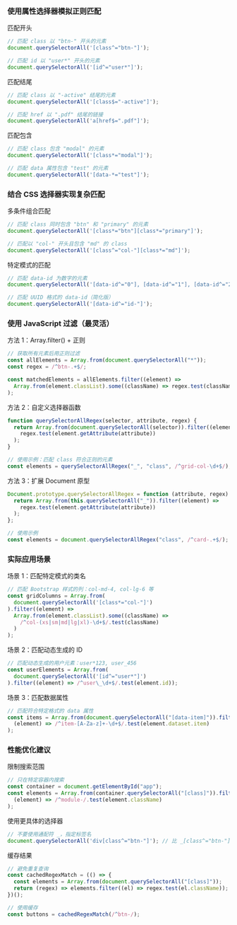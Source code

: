 ### 使用属性选择器模拟正则匹配

匹配开头

```javascript
// 匹配 class 以 "btn-" 开头的元素
document.querySelectorAll('[class^="btn-"]');

// 匹配 id 以 "user*" 开头的元素
document.querySelectorAll('[id^="user*"]');
```

匹配结尾

```javascript
// 匹配 class 以 "-active" 结尾的元素
document.querySelectorAll('[class$="-active"]');

// 匹配 href 以 ".pdf" 结尾的链接
document.querySelectorAll('a[href$=".pdf"]');
```

匹配包含

```javascript
// 匹配 class 包含 "modal" 的元素
document.querySelectorAll('[class*="modal"]');

// 匹配 data 属性包含 "test" 的元素
document.querySelectorAll('[data-*="test"]');
```

### 结合 CSS 选择器实现复杂匹配

多条件组合匹配

```javascript
// 匹配 class 同时包含 "btn" 和 "primary" 的元素
document.querySelectorAll('[class*="btn"][class*="primary"]');

// 匹配以 "col-" 开头且包含 "md" 的 class
document.querySelectorAll('[class^="col-"][class*="md"]');
```

特定模式的匹配

```javascript
// 匹配 data-id 为数字的元素
document.querySelectorAll('[data-id^="0"], [data-id^="1"], [data-id^="2"]');

// 匹配 UUID 格式的 data-id（简化版）
document.querySelectorAll('[data-id^="id-"]');
```

### 使用 JavaScript 过滤（最灵活）

方法 1：Array.filter() + 正则

```javascript
// 获取所有元素后用正则过滤
const allElements = Array.from(document.querySelectorAll("*"));
const regex = /^btn-.+$/;

const matchedElements = allElements.filter((element) =>
  Array.from(element.classList).some((className) => regex.test(className))
);
```

方法 2：自定义选择器函数

```javascript
function querySelectorAllRegex(selector, attribute, regex) {
  return Array.from(document.querySelectorAll(selector)).filter((element) =>
    regex.test(element.getAttribute(attribute))
  );
}

// 使用示例：匹配 class 符合正则的元素
const elements = querySelectorAllRegex("_", "class", /^grid-col-\d+$/);
```

方法 3：扩展 Document 原型

```javascript
Document.prototype.querySelectorAllRegex = function (attribute, regex) {
  return Array.from(this.querySelectorAll("_")).filter((element) =>
    regex.test(element.getAttribute(attribute))
  );
};

// 使用示例
const elements = document.querySelectorAllRegex("class", /^card-.+$/);
```

### 实际应用场景

场景 1：匹配特定模式的类名

```javascript
// 匹配 Bootstrap 样式的列：col-md-4, col-lg-6 等
const gridColumns = Array.from(
  document.querySelectorAll('[class*="col-"]')
).filter((element) =>
  Array.from(element.classList).some((className) =>
    /^col-(xs|sm|md|lg|xl)-\d+$/.test(className)
  )
);
```

场景 2：匹配动态生成的 ID

```javascript
// 匹配动态生成的用户元素：user*123, user_456
const userElements = Array.from(
  document.querySelectorAll('[id^="user*"]')
).filter((element) => /^user\_\d+$/.test(element.id));
```

场景 3：匹配数据属性

```javascript
// 匹配符合特定格式的 data 属性
const items = Array.from(document.querySelectorAll("[data-item]")).filter(
  (element) => /^item-[A-Za-z]+-\d+$/.test(element.dataset.item)
);
```

### 性能优化建议

限制搜索范围

```javascript
// 只在特定容器内搜索
const container = document.getElementById("app");
const elements = Array.from(container.querySelectorAll("[class]")).filter(
  (element) => /^module-/.test(element.className)
);
```

使用更具体的选择器

```javascript
// 不要使用通配符 _，指定标签名
document.querySelectorAll('div[class^="btn-"]'); // 比 _[class^="btn-"] 更快
```

缓存结果

```javascript
// 避免重复查询
const cachedRegexMatch = (() => {
  const elements = Array.from(document.querySelectorAll("[class]"));
  return (regex) => elements.filter((el) => regex.test(el.className));
})();

// 使用缓存
const buttons = cachedRegexMatch(/^btn-/);
```
